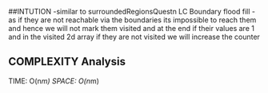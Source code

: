 ##INTUTION
-similar to surroundedRegionsQuestn LC
Boundary flood fill
-as if they are not reachable via the boundaries its impossible to reach them and hence we will not mark them visited and at the end if their values are 1 and in the visited 2d array if they are not visited we will increase the counter


## COMPLEXITY Analysis
TIME: O(n*m)
SPACE: O(n*m)
